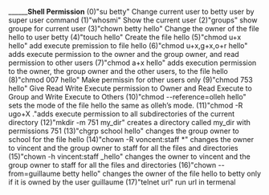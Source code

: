 ________________Shell Permission__________
(0)"su betty" Change current user to betty user by super user command
(1)"whosmi" Show the current user
(2)"groups" show groupe for current user
(3)"chown betty hello" Change the owner of the file hello to user betty
(4)"touch hello" Create the file hello
(5)"chmod u+x hello" add execute premission to file hello
(6)"chmod u+x,g+x,o+r hello" adds execute permission to the owner and the group owner, and read permission to other users
(7)"chmod a+x hello" adds execution permission to the owner, the group owner and the other users, to the file hello
(8)"chmod 007 hello" Make permissin for other users only
(9)"chmod 753 hello" Give Read Write Execute permission to Owner and Read Execute to Group and Write Execute to Others
(10)"chmod --reference=olleh hello"  sets the mode of the file hello the same as olleh’s mode.
(11)"chmod -R ugo+X ."adds execute permission to all subdirectories of the current directory
(12)"mkdir -m 751 my_dir" creates a directory called my_dir with permissions 751
(13)"chgrp school hello" changes the group owner to school for the file hello
(14)"chown -R voncent:staff *" changes the owner to vincent and the group owner to staff for all the files and directories
(15)"chown -h vincent:staff _hello" changes the owner to vincent and the group owner to staff for all the files and directories
(16)"chown --from=guillaume betty hello" changes the owner of the file hello to betty only if it is owned by the user guillaume
(17)"telnet url" run url in termenal